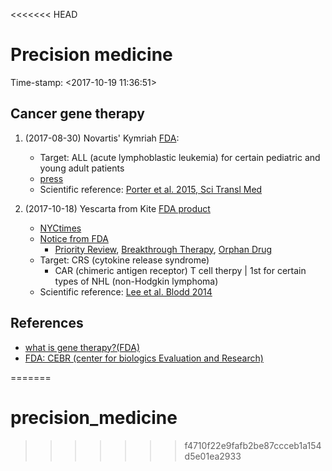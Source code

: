 <<<<<<< HEAD
# Precision medicine 
Time-stamp: <2017-10-19 11:36:51>

## Cancer gene therapy 

1. (2017-08-30) Novartis' Kymriah [FDA](https://www.fda.gov/BiologicsBloodVaccines/CellularGeneTherapyProducts/ApprovedProducts/ucm573706.htm):
   * Target: ALL (acute lymphoblastic leukemia) for certain pediatric and young adult patients 
   * [press](https://www.fda.gov/NewsEvents/Newsroom/PressAnnouncements/ucm574058.htm)
   * Scientific reference: [Porter et al. 2015, Sci Transl Med](https://www.ncbi.nlm.nih.gov/pubmed/26333935)
   
2. (2017-10-18) Yescarta from Kite [FDA product](https://www.fda.gov/BiologicsBloodVaccines/CellularGeneTherapyProducts/ApprovedProducts/ucm581222.htm)
   * [NYCtimes](https://www.nytimes.com/2017/10/18/health/immunotherapy-cancer-kite.html?_r=0)
   * [Notice from FDA](https://www.fda.gov/NewsEvents/Newsroom/PressAnnouncements/ucm581216.htm)
     *  [Priority Review](https://www.fda.gov/ForPatients/Approvals/Fast/ucm405447.htm), [Breakthrough Therapy](https://www.fda.gov/ForPatients/Approvals/Fast/ucm405399.htm), [Orphan Drug](https://www.fda.gov/ForIndustry/DevelopingProductsforRareDiseasesConditions/HowtoapplyforOrphanProductDesignation/TipsforApplyingforOrphanProductDesignation/default.htm)
   * Target: CRS (cytokine release syndrome) 
     * CAR (chimeric antigen receptor) T cell therpy | 1st for certain types of NHL (non-Hodgkin lymphoma) 
   * Scientific reference: [Lee et al. Blodd 2014](https://www.ncbi.nlm.nih.gov/pubmed/24876563)

## References

* [what is gene therapy?(FDA)](https://www.fda.gov/BiologicsBloodVaccines/CellularGeneTherapyProducts/ucm573960.htm)
* [FDA: CEBR (center for biologics Evaluation and Research)](https://www.fda.gov/BiologicsBloodVaccines/CellularGeneTherapyProducts/default.htm)






=======
# precision_medicine
>>>>>>> f4710f22e9fafb2be87ccceb1a154d5e01ea2933
